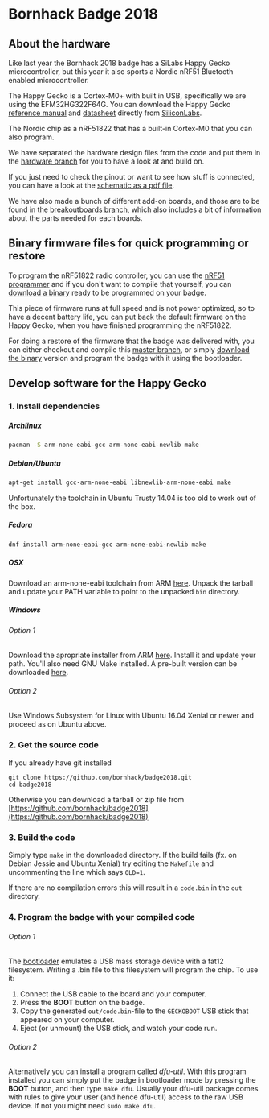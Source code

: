 # Bornhack Badge 2018

## About the hardware

Like last year the Bornhack 2018 badge has a SiLabs Happy Gecko microcontroller,
but this year it also sports a Nordic nRF51 Bluetooth enabled microcontroller.

The Happy Gecko is a Cortex-M0+ with built in USB, specifically we are using
the EFM32HG322F64G. You can download the Happy Gecko [reference manual][HG-manual] and
[datasheet][HG-datasheet] directly from [SiliconLabs][silabs].

The Nordic chip as a nRF51822 that has a built-in Cortex-M0 that you can also program.

We have separated the hardware design files from the code and put them in the
[hardware branch][hardware] for you to have a look at and build on.

If you just need to check the pinout or want to see how stuff is connected, you can
have a look at the [schematic as a pdf file][badge-schematic].

We have also made a bunch of different add-on boards, and those are to be found in the
[breakoutboards branch][breakoutboards], which also includes a bit of information about
the parts needed for each boards.

[hardware]: https://github.com/bornhack/badge2018/tree/hardware
[breakoutboards]: https://github.com/bornhack/badge2018/tree/breakoutboards
[silabs]: https://www.silabs.com/
[HG-manual]: https://www.silabs.com/documents/public/reference-manuals/EFM32HG-RM.pdf
[HG-datasheet]: https://www.silabs.com/documents/public/data-sheets/EFM32HG322.pdf
[badge-schematic]: https://github.com/bornhack/badge2018/raw/hardware/schematic.pdf

## Binary firmware files for quick programming or restore

To program the nRF51822 radio controller, you can use the [nRF51 programmer][nrf51prog]
and if you don't want to compile that yourself, you can [download a binary][nrf51prog-bin]
ready to be programmed on your badge.

This piece of firmware runs at full speed and is not power optimized, so to have a decent
battery life, you can put back the default firmware on the Happy Gecko, when you have
finished programming the nRF51822.

For doing a restore of the firmware that the badge was delivered with, you can either
checkout and compile this [master branch][default-fw], or simply
[download the binary][default-fw-bin] version and program the badge with it using the
bootloader.

[nrf51prog]: https://github.com/bornhack/badge2018/tree/nrf51prog
[nrf51prog-bin]: https://esmil.dk/badge2018/nrf51prog.bin
[default-fw]: https://github.com/bornhack/badge2018/tree/master
[default-fw-bin]: https://esmil.dk/badge2018/test.bin

## Develop software for the Happy Gecko

### 1. Install dependencies

##### Archlinux
```sh
pacman -S arm-none-eabi-gcc arm-none-eabi-newlib make
```

##### Debian/Ubuntu
```sh
apt-get install gcc-arm-none-eabi libnewlib-arm-none-eabi make
```
Unfortunately the toolchain in Ubuntu Trusty 14.04 is too old to work out of the box.

##### Fedora
```sh
dnf install arm-none-eabi-gcc arm-none-eabi-newlib make
```

##### OSX

Download an arm-none-eabi toolchain from ARM [here][arm-toolchain].
Unpack the tarball and update your PATH variable to point to the unpacked `bin` directory.

##### Windows
###### Option 1
Download the apropriate installer from ARM [here][arm-toolchain].
Install it and update your path.
You'll also need GNU Make installed.
A pre-built version can be downloaded [here](http://gnuwin32.sourceforge.net/packages/make.htm).

###### Option 2

Use Windows Subsystem for Linux with Ubuntu 16.04 Xenial or newer and proceed as on Ubuntu above.

### 2. Get the source code

If you already have git installed
```
git clone https://github.com/bornhack/badge2018.git
cd badge2018
```

Otherwise you can download a tarball or zip file from
[https://github.com/bornhack/badge2018](https://github.com/bornhack/badge2018)

### 3. Build the code
Simply type `make` in the downloaded directory.
If the build fails (fx. on Debian Jessie and Ubuntu Xenial)
try editing the `Makefile` and uncommenting the line which says `OLD=1`.

If there are no compilation errors this will result in a `code.bin` in the `out` directory.

[arm-toolchain]: https://developer.arm.com/open-source/gnu-toolchain/gnu-rm/downloads

### 4. Program the badge with your compiled code

###### Option 1

The [bootloader](https://github.com/flummer/geckoboot) emulates a USB mass storage device
with a fat12 filesystem. Writing a .bin file to this filesystem will program the chip.
To use it:

1. Connect the USB cable to the board and your computer.
2. Press the **BOOT** button on the badge.
3. Copy the generated `out/code.bin`-file to the `GECKOBOOT` USB stick that appeared on your computer.
4. Eject (or unmount) the USB stick, and watch your code run.

###### Option 2

Alternatively you can install a program called *dfu-util*. With this program installed
you can simply put the badge in bootloader mode by pressing the **BOOT** button,
and then type `make dfu`. Usually your dfu-util package comes with rules to give
your user (and hence dfu-util) access to the raw USB device. If not you might need
`sudo make dfu`.

